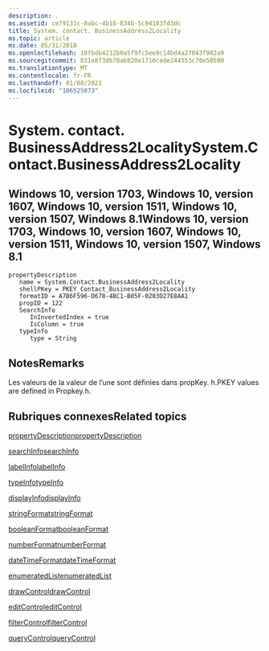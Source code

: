 ```yaml
---
description: .
ms.assetid: ce79131c-0abc-4b18-834b-5c94103fd3dc
title: System. contact. BusinessAddress2Locality
ms.topic: article
ms.date: 05/31/2018
ms.openlocfilehash: 10fbdb4212b0a5f9fc5ee9c14bd4a27043f902a9
ms.sourcegitcommit: 831e8f3db78ab820e1710cede244553c70e50500
ms.translationtype: MT
ms.contentlocale: fr-FR
ms.lasthandoff: 01/08/2021
ms.locfileid: "106525073"
---
```

# <a name="systemcontactbusinessaddress2locality"></a><span data-ttu-id="29dac-103">System. contact. BusinessAddress2Locality</span><span class="sxs-lookup"><span data-stu-id="29dac-103">System.Contact.BusinessAddress2Locality</span></span>

## <a name="windows-10-version-1703-windows-10-version-1607-windows-10-version-1511-windows-10-version-1507-windows-81"></a><span data-ttu-id="29dac-104">Windows 10, version 1703, Windows 10, version 1607, Windows 10, version 1511, Windows 10, version 1507, Windows 8.1</span><span class="sxs-lookup"><span data-stu-id="29dac-104">Windows 10, version 1703, Windows 10, version 1607, Windows 10, version 1511, Windows 10, version 1507, Windows 8.1</span></span>

```
propertyDescription
   name = System.Contact.BusinessAddress2Locality
   shellPKey = PKEY_Contact_BusinessAddress2Locality
   formatID = A7B6F596-D678-4BC1-B05F-0203D27E8AA1
   propID = 122
   SearchInfo
      InInvertedIndex = true
      IsColumn = true
   typeInfo
      type = String
```

## <a name="remarks"></a><span data-ttu-id="29dac-105">Notes</span><span class="sxs-lookup"><span data-stu-id="29dac-105">Remarks</span></span>

<span data-ttu-id="29dac-106">Les valeurs de la valeur de l’une sont définies dans propKey. h.</span><span class="sxs-lookup"><span data-stu-id="29dac-106">PKEY values are defined in Propkey.h.</span></span>

## <a name="related-topics"></a><span data-ttu-id="29dac-107">Rubriques connexes</span><span class="sxs-lookup"><span data-stu-id="29dac-107">Related topics</span></span>

<dl> <dt>

[<span data-ttu-id="29dac-108">propertyDescription</span><span class="sxs-lookup"><span data-stu-id="29dac-108">propertyDescription</span></span>](./propdesc-schema-propertydescription.md)
</dt> <dt>

[<span data-ttu-id="29dac-109">searchInfo</span><span class="sxs-lookup"><span data-stu-id="29dac-109">searchInfo</span></span>](./propdesc-schema-searchinfo.md)
</dt> <dt>

[<span data-ttu-id="29dac-110">labelInfo</span><span class="sxs-lookup"><span data-stu-id="29dac-110">labelInfo</span></span>](./propdesc-schema-labelinfo.md)
</dt> <dt>

[<span data-ttu-id="29dac-111">typeInfo</span><span class="sxs-lookup"><span data-stu-id="29dac-111">typeInfo</span></span>](./propdesc-schema-typeinfo.md)
</dt> <dt>

[<span data-ttu-id="29dac-112">displayInfo</span><span class="sxs-lookup"><span data-stu-id="29dac-112">displayInfo</span></span>](./propdesc-schema-displayinfo.md)
</dt> <dt>

[<span data-ttu-id="29dac-113">stringFormat</span><span class="sxs-lookup"><span data-stu-id="29dac-113">stringFormat</span></span>](./propdesc-schema-stringformat.md)
</dt> <dt>

[<span data-ttu-id="29dac-114">booleanFormat</span><span class="sxs-lookup"><span data-stu-id="29dac-114">booleanFormat</span></span>](./propdesc-schema-booleanformat.md)
</dt> <dt>

[<span data-ttu-id="29dac-115">numberFormat</span><span class="sxs-lookup"><span data-stu-id="29dac-115">numberFormat</span></span>](./propdesc-schema-numberformat.md)
</dt> <dt>

[<span data-ttu-id="29dac-116">dateTimeFormat</span><span class="sxs-lookup"><span data-stu-id="29dac-116">dateTimeFormat</span></span>](./propdesc-schema-datetimeformat.md)
</dt> <dt>

[<span data-ttu-id="29dac-117">enumeratedList</span><span class="sxs-lookup"><span data-stu-id="29dac-117">enumeratedList</span></span>](./propdesc-schema-enumeratedlist.md)
</dt> <dt>

[<span data-ttu-id="29dac-118">drawControl</span><span class="sxs-lookup"><span data-stu-id="29dac-118">drawControl</span></span>](./propdesc-schema-drawcontrol.md)
</dt> <dt>

[<span data-ttu-id="29dac-119">editControl</span><span class="sxs-lookup"><span data-stu-id="29dac-119">editControl</span></span>](./propdesc-schema-editcontrol.md)
</dt> <dt>

[<span data-ttu-id="29dac-120">filterControl</span><span class="sxs-lookup"><span data-stu-id="29dac-120">filterControl</span></span>](./propdesc-schema-filtercontrol.md)
</dt> <dt>

[<span data-ttu-id="29dac-121">queryControl</span><span class="sxs-lookup"><span data-stu-id="29dac-121">queryControl</span></span>](./propdesc-schema-querycontrol.md)
</dt> </dl>

 

 
